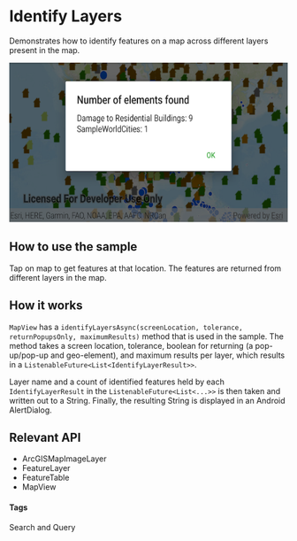 # Identify Layers
Demonstrates how to identify features on a map across different layers present in the map.

![Identify Layers App](identify-layers.png)

## How to use the sample
Tap on map to get features at that location. The features are returned from different layers in the map.

## How it works
`MapView` has a `identifyLayersAsync(screenLocation, tolerance, returnPopupsOnly, maximumResults)` method that is used in the sample. The method takes a screen location, tolerance, boolean for returning (a pop-up/pop-up and geo-element), and maximum results per layer, which results in a `ListenableFuture<List<IdentifyLayerResult>>`.
	
Layer name and a count of identified features held by each `IdentifyLayerResult` in the `ListenableFuture<List<...>>` is then taken and written out to a String. Finally, the resulting String is displayed in an Android AlertDialog.

## Relevant API
* ArcGISMapImageLayer
* FeatureLayer
* FeatureTable
* MapView

#### Tags
Search and Query